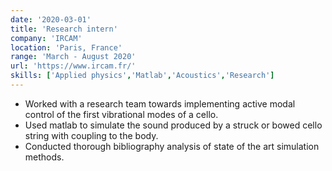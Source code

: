 ```yaml
---
date: '2020-03-01'
title: 'Research intern'
company: 'IRCAM'
location: 'Paris, France'
range: 'March - August 2020'
url: 'https://www.ircam.fr/'
skills: ['Applied physics','Matlab','Acoustics','Research']
---
```


- Worked with a research team towards implementing active modal control of the first vibrational modes of a cello.
- Used matlab to simulate the sound produced by a struck or bowed cello string with coupling to the body.
- Conducted thorough bibliography analysis of state of the art simulation methods.

